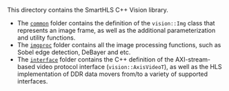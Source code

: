 This directory contains the SmartHLS C++ Vision library.

- The [`common`](common/) folder contains the definition of the `vision::Img` class that represents an image frame, as well as the additional parameterization and utility functions.
- The [`imgproc`](imgproc/) folder contains all the image processing functions, such as Sobel edge detection, DeBayer and etc.
- The [`interface`](interface/) folder contains the C++ definition of the AXI-stream-based video protocol interface (`vision::AxisVideoT`), as well as the HLS implementation of DDR data movers from/to a variety of supported interfaces.
